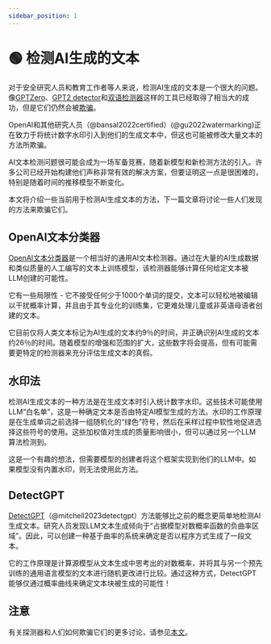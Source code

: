 ```yaml
---
sidebar_position: 1
--- 
```


# 🟢 检测AI生成的文本

对于安全研究人员和教育工作者等人来说，检测AI生成的文本是一个很大的问题。像[GPTZero](https://gptzero.me)、[GPT2 detector](https://openai-openai-detector.hf.space)和[双语检测器](https://github.com/Hello-SimpleAI/chatgpt-comparison-detection)这样的工具已经取得了相当大的成功，但是它们仍然会被[欺骗](https://learnprompting.org/docs/miscl/trickery)。

OpenAI和其他研究人员（@bansal2022certified）(@gu2022watermarking)正在致力于将统计数字水印引入到他们的生成文本中，但这也可能被修改大量文本的方法所欺骗。

AI文本检测问题很可能会成为一场军备竞赛，随着新模型和新检测方法的引入。许多公司已经开始构建他们声称非常有效的解决方案，但要证明这一点是很困难的，特别是随着时间的推移模型不断变化。

本文将介绍一些当前用于检测AI生成文本的方法，下一篇文章将讨论一些人们发现的方法来欺骗它们。

## OpenAI文本分类器

[OpenAI文本分类器](https://platform.openai.com/ai-text-classifier)是一个相当好的通用AI文本检测器。通过在大量的AI生成数据和类似质量的人工编写的文本上训练模型，该检测器能够计算任何给定文本被LLM创建的可能性。

它有一些局限性 - 它不接受任何少于1000个单词的提交，文本可以轻松地被编辑以干扰概率计算，并且由于其专业化的训练集，它更难处理儿童或非英语母语者创建的文本。 

它目前仅将人类文本标记为AI生成的文本约9％的时间，并正确识别AI生成的文本约26％的时间。随着模型的增强和范围的扩大，这些数字将会提高，但有可能需要更特定的检测器来充分评估生成文本的真假。

## 水印法

检测AI生成文本的一种方法是在生成文本时引入统计数字水印。这些技术可能使用LLM“白名单”，这是一种确定文本是否由特定AI模型生成的方法。水印的工作原理是在生成单词之前选择一组随机化的“绿色”符号，然后在采样过程中软性地促进选择这些符号的使用。这些加权值对生成的质量影响很小，但可以通过另一个LLM算法检测到。

这是一个有趣的想法，但需要模型的创建者将这个框架实现到他们的LLM中。如果模型没有内置水印，则无法使用此方法。

## DetectGPT

[DetectGPT](https://detectgpt.ericmitchell.ai/)（@mitchell2023detectgpt）方法能够比之前的概念更简单地检测AI生成文本。研究人员发现LLM文本生成倾向于“占据模型对数概率函数的负曲率区域”。因此，可以创建一种基于曲率的系统来确定是否以程序方式生成了一段文本。

它的工作原理是计算源模型从文本生成中思考出的对数概率，并将其与另一个预先训练的通用语言模型的文本进行随机更改进行比较。通过这种方式，DetectGPT能够仅通过概率曲线来确定文本块被生成的可能性！

## 注意

有关探测器和人们如何欺骗它们的更多讨论，请参见[本文](https://learnprompting.org/docs/miscl/trickery)。